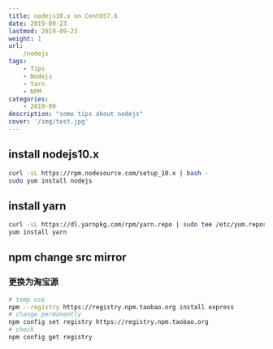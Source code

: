 ```yaml
---
title: nodejs10.x on CentOS7.6
date: 2019-09-23
lastmod: 2019-09-23 
weight: 1
url:
    /nodejs
tags:
    - Tips  
    - Nodejs
    - Yarn
    - NPM
categories:
    - 2019-09
description: "some tips about nodejs"
cover: '/img/test.jpg'
---
```


## install nodejs10.x

```bash
curl -sL https://rpm.nodesource.com/setup_10.x | bash -
sudo yum install nodejs
```

## install yarn

```bash
curl -sL https://dl.yarnpkg.com/rpm/yarn.repo | sudo tee /etc/yum.repos.d/yarn.repo
yum install yarn
```

## npm change src mirror

### 更换为淘宝源

```bash
# temp use
npm --registry https://registry.npm.taobao.org install express
# change permanently
npm config set registry https://registry.npm.taobao.org
# check
npm config get registry
```
